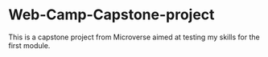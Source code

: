 # Web-Camp-Capstone-project
This is a capstone project from Microverse aimed at testing my skills for the first module.
